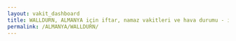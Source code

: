 ```yaml
---
layout: vakit_dashboard
title: WALLDURN, ALMANYA için iftar, namaz vakitleri ve hava durumu - ilçe/eyalet seç
permalink: /ALMANYA/WALLDURN/
---
```


<script type="text/javascript">
  var GLOBAL_COUNTRY = 'ALMANYA';
  var GLOBAL_CITY = 'WALLDURN';
  var GLOBAL_STATE = '';
  var lat = 72;
  var lon = 21;
</script>
